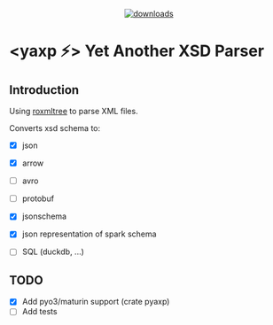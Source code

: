 <p align="center">
  <a href="https://crates.io/crates/yaxp-common">
    <img alt="downloads" src="https://img.shields.io/crates/d/yaxp-common">
  </a>
</p>

# **<yaxp ⚡> Yet Another XSD Parser**

## Introduction
Using [roxmltree](https://github.com/RazrFalcon/roxmltree) to parse XML files. 

Converts xsd schema to:
- [x] json
- [x] arrow
- [ ] avro
- [ ] protobuf
- [x] jsonschema
- [x] json representation of spark schema
- [ ] SQL (duckdb, ...)



## TODO

- [x] Add pyo3/maturin support (crate pyaxp)
- [ ] Add tests
